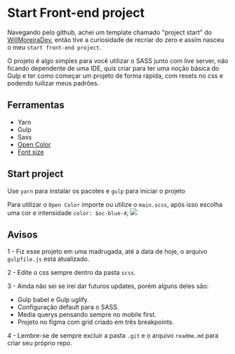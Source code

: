 # Start Front-end project

Navegando pelo github, achei um template chamado "project start" do [WillMoreiraDev](https://github.com/WillMoreiraDev), então tive a curiosidade de recriar do zero e assim nasceu o meu `start front-end project`.

O projeto é algo simples para você utilizar o SASS junto com live server, não ficando dependente de uma IDE, quis criar para ter uma noção básica do Gulp e ter como começar um projeto de forma rápida, com resets no css e podendo tuilizar meus padrões.

## Ferramentas
- Yarn
- Gulp
- Sass
- [Open Color](https://github.com/yeun/open-color)
- [Font size](https://www.gridlover.net/try)
  
## Start project

Use `yarn` para instalar os pacotes e `gulp` para iniciar o projeto

Para utilizar o `Open Color` importe ou utilize o `main.scss`, após isso escolha uma cor e intensidade `color: $oc-blue-4`;
![](https://camo.githubusercontent.com/b492536cc2eed3477588aad9f7332201f1304bc0c75eb34aff210b5f1d1d1c1f/68747470733a2f2f7965756e2e6769746875622e696f2f6f70656e2d636f6c6f722f61737365742f696d616765732f6f70656e2d636f6c6f722e737667)
<br/>
## Avisos

1 - Fiz esse projeto em uma madrugada, até a data de hoje, o arquivo `gulpfile.js` está atualizado.

2 - Edite o css sempre dentro da pasta `scss`.

3 - Ainda não sei se irei dar futuros updates, porém alguns deles são:

- Gulp babel e Gulp uglify.
- Configuração default para o SASS.
- Media querys pensando sempre no mobile first.
- Projeto no figma com grid criado em três breakpoints.

4 - Lembre-se de sempre excluir a pasta `.git` e o arquivo `readme.md` para criar seu próprio repo.
